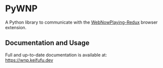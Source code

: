 # PyWNP

A Python library to communicate with the [WebNowPlaying-Redux](https://github.com/keifufu/WebNowPlaying-Redux) browser extension.

## Documentation and Usage

Full and up-to-date documentation is available at:  
https://wnp.keifufu.dev

